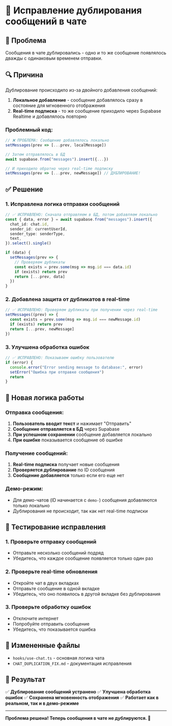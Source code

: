 # 🔧 Исправление дублирования сообщений в чате

## 🐛 Проблема

Сообщения в чате дублировались - одно и то же сообщение появлялось дважды с одинаковым временем отправки.

## 🔍 Причина

Дублирование происходило из-за двойного добавления сообщений:

1. **Локальное добавление** - сообщение добавлялось сразу в состояние для мгновенного отображения
2. **Real-time подписка** - то же сообщение приходило через Supabase Realtime и добавлялось повторно

### Проблемный код:

```typescript
// ❌ ПРОБЛЕМА: Сообщение добавлялось локально
setMessages(prev => [...prev, localMessage])

// Затем отправлялось в БД
await supabase.from("messages").insert({...})

// И приходило обратно через real-time подписку
setMessages(prev => [...prev, newMessage]) // ДУБЛИРОВАНИЕ!
```

## ✅ Решение

### 1. **Исправлена логика отправки сообщений**

```typescript
// ✅ ИСПРАВЛЕНО: Сначала отправляем в БД, потом добавляем локально
const { data, error } = await supabase.from("messages").insert({
  chat_id: chat.id,
  sender_id: currentUserId,
  sender_type: senderType,
  text,
}).select().single()

if (data) {
  setMessages(prev => {
    // Проверяем дубликаты
    const exists = prev.some(msg => msg.id === data.id)
    if (exists) return prev
    return [...prev, data]
  })
}
```

### 2. **Добавлена защита от дубликатов в real-time**

```typescript
// ✅ ИСПРАВЛЕНО: Проверяем дубликаты при получении через real-time
setMessages((prev) => {
  const exists = prev.some(msg => msg.id === newMessage.id)
  if (exists) return prev
  return [...prev, newMessage]
})
```

### 3. **Улучшена обработка ошибок**

```typescript
// ✅ ИСПРАВЛЕНО: Показываем ошибку пользователю
if (error) {
  console.error("Error sending message to database:", error)
  setError("Ошибка при отправке сообщения")
  return
}
```

## 🔄 Новая логика работы

### Отправка сообщения:
1. **Пользователь вводит текст** и нажимает "Отправить"
2. **Сообщение отправляется в БД** через Supabase
3. **При успешном сохранении** сообщение добавляется локально
4. **При ошибке** показывается сообщение об ошибке

### Получение сообщений:
1. **Real-time подписка** получает новые сообщения
2. **Проверяется дублирование** по ID сообщения
3. **Сообщение добавляется** только если его еще нет

### Демо-режим:
- Для демо-чатов (ID начинается с `demo-`) сообщения добавляются только локально
- Дублирования не происходит, так как нет real-time подписки

## 🧪 Тестирование исправления

### 1. **Проверьте отправку сообщений**
- Отправьте несколько сообщений подряд
- Убедитесь, что каждое сообщение появляется только один раз

### 2. **Проверьте real-time обновления**
- Откройте чат в двух вкладках
- Отправьте сообщение в одной вкладке
- Убедитесь, что оно появилось в другой вкладке без дублирования

### 3. **Проверьте обработку ошибок**
- Отключите интернет
- Попробуйте отправить сообщение
- Убедитесь, что показывается ошибка

## 📁 Измененные файлы

- `hooks/use-chat.ts` - основная логика чата
- `CHAT_DUPLICATION_FIX.md` - документация исправления

## 🎯 Результат

✅ **Дублирование сообщений устранено**
✅ **Улучшена обработка ошибок**
✅ **Сохранена мгновенность отображения**
✅ **Работает как в реальном, так и в демо-режиме**

---

**Проблема решена! Теперь сообщения в чате не дублируются. 🎉**


